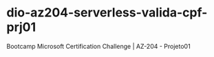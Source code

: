 # dio-az204-serverless-valida-cpf-prj01
 Bootcamp Microsoft Certification Challenge | AZ-204 - Projeto01 
